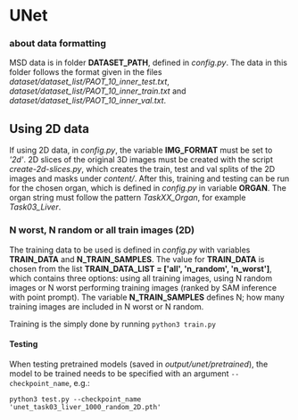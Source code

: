 # UNet

### about data formatting 

MSD data is in folder **DATASET_PATH**, defined in *config.py*. The data in this folder follows the format given in the files *dataset/dataset_list/PAOT_10_inner_test.txt*, *dataset/dataset_list/PAOT_10_inner_train.txt* and *dataset/dataset_list/PAOT_10_inner_val.txt*.


## Using 2D data

If using 2D data, in *config.py*, the variable **IMG_FORMAT** must be set to *'2d'*. 2D slices of the original 3D images must be created with the script *create-2d-slices.py*, which creates the train, test and val splits of the 2D images and masks under *content/*. After this, training and testing can be run for the chosen organ, which is defined in *config.py* in variable **ORGAN**. The organ string must follow the pattern *TaskXX_Organ*, for example *Task03_Liver*.

### N worst, N random or all train images (2D)

The training data to be used is defined in *config.py* with variables **TRAIN_DATA** and **N_TRAIN_SAMPLES**. The value for **TRAIN_DATA** is chosen from the list **TRAIN_DATA_LIST = ['all', 'n_random', 'n_worst']**, which contains three options: using all training images, using N random images or N worst performing training images (ranked by SAM inference with point prompt). The variable **N_TRAIN_SAMPLES** defines N; how many training images are included in N worst or N random.

Training is the simply done by running ```python3 train.py```

#### Testing

When testing pretrained models (saved in *output/unet/pretrained*), the model to be trained needs to be specified with an argument ```--checkpoint_name```, e.g.:

```python3 test.py --checkpoint_name 'unet_task03_liver_1000_random_2D.pth'```
